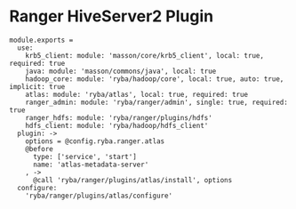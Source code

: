 # Ranger HiveServer2 Plugin

    module.exports =
      use:
        krb5_client: module: 'masson/core/krb5_client', local: true, required: true
        java: module: 'masson/commons/java', local: true
        hadoop_core: module: 'ryba/hadoop/core', local: true, auto: true, implicit: true
        atlas: module: 'ryba/atlas', local: true, required: true
        ranger_admin: module: 'ryba/ranger/admin', single: true, required: true
        ranger_hdfs: module: 'ryba/ranger/plugins/hdfs'
        hdfs_client: module: 'ryba/hadoop/hdfs_client'
      plugin: ->
        options = @config.ryba.ranger.atlas
        @before
          type: ['service', 'start']
          name: 'atlas-metadata-server'
        , ->
          @call 'ryba/ranger/plugins/atlas/install', options
      configure:
        'ryba/ranger/plugins/atlas/configure'
